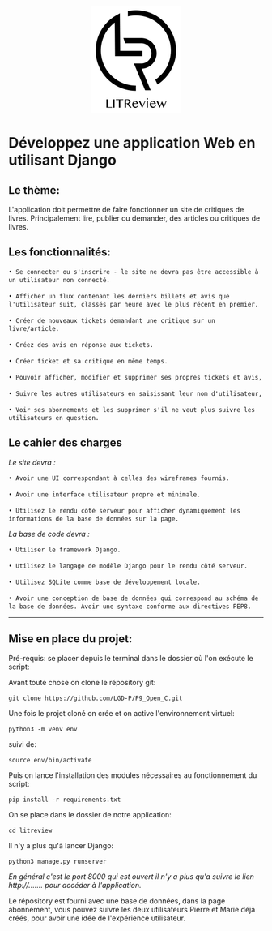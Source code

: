 <p align="center">
<img src="Litreview_P9.png">
</p>


# Développez une application Web en utilisant Django

## Le thème: 

L'application doit permettre de faire fonctionner un site de critiques de livres. Principalement lire,  publier ou demander, des articles ou critiques de livres. 

## Les fonctionnalités:

    • Se connecter ou s'inscrire - le site ne devra pas être accessible à un utilisateur non connecté.

    • Afficher un flux contenant les derniers billets et avis que l'utilisateur suit, classés par heure avec le plus récent en premier.

    • Créer de nouveaux tickets demandant une critique sur un livre/article.

    • Créez des avis en réponse aux tickets.

    • Créer ticket et sa critique en même temps.

    • Pouvoir afficher, modifier et supprimer ses propres tickets et avis,

    • Suivre les autres utilisateurs en saisissant leur nom d'utilisateur,

    • Voir ses abonnements et les supprimer s'il ne veut plus suivre les utilisateurs en question.

## Le cahier des charges

*Le site devra :*

    • Avoir une UI correspondant à celles des wireframes fournis.

    • Avoir une interface utilisateur propre et minimale.

    • Utilisez le rendu côté serveur pour afficher dynamiquement les informations de la base de données sur la page.

*La base de code devra :*

    • Utiliser le framework Django.

    • Utilisez le langage de modèle Django pour le rendu côté serveur.

    • Utilisez SQLite comme base de développement locale.

    • Avoir une conception de base de données qui correspond au schéma de la base de données. Avoir une syntaxe conforme aux directives PEP8.

----------


## Mise en place du projet:

Pré-requis: se placer depuis le terminal dans le dossier où l'on exécute le script:

Avant toute chose on clone le répository git:

    git clone https://github.com/LGD-P/P9_Open_C.git

Une fois le projet cloné on crée et on active l'environnement virtuel:

    python3 -m venv env

suivi de:

    source env/bin/activate

Puis on lance l'installation des modules nécessaires au fonctionnement du script:

    pip install -r requirements.txt

On se place dans le dossier de notre application: 

    cd litreview

Il n'y a plus qu'à lancer Django:

    python3 manage.py runserver


*En général c'est le port 8000 qui est ouvert il n'y a plus qu'a suivre le lien http://....... pour accéder à l'application.*


Le répository est fourni avec une base de données,  dans la page abonnement, vous pouvez suivre les deux utilisateurs Pierre et Marie déjà créés, pour avoir une idée de l'expérience utilisateur.









